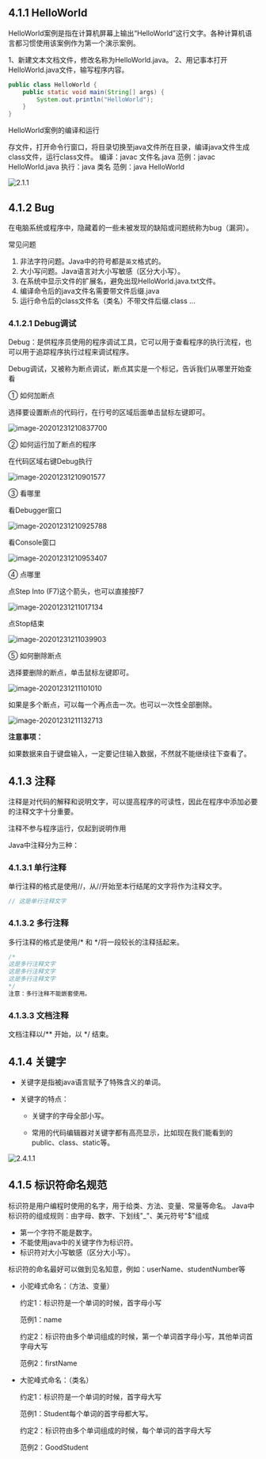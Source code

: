 ## 4.1.1 HelloWorld

HelloWorld案例是指在计算机屏幕上输出“HelloWorld”这行文字。各种计算机语言都习惯使用该案例作为第一个演示案例。

1、新建文本文档文件，修改名称为HelloWorld.java。
2、用记事本打开HelloWorld.java文件，输写程序内容。

```java
public class HelloWorld {
	public static void main(String[] args) {
		System.out.println("HelloWorld");
	}
}
```

HelloWorld案例的编译和运行

存文件，打开命令行窗口，将目录切换至java文件所在目录，编译java文件生成class文件，运行class文件。
编译：javac 文件名.java
范例：javac HelloWorld.java
执行：java 类名
范例：java HelloWorld

![2.1.1](https://gitee.com/zgf1366/pic_store/raw/master/img/20210129184405.png)


## 4.1.2 Bug

在电脑系统或程序中，隐藏着的一些未被发现的缺陷或问题统称为bug（漏洞）。

常见问题

1. 非法字符问题。Java中的符号都是`英文`格式的。
2. 大小写问题。Java语言对大小写敏感（区分大小写）。
3. 在系统中显示文件的扩展名，避免出现HelloWorld.java.txt文件。
4. 编译命令后的java文件名需要带文件后缀.java
5. 运行命令后的class文件名（类名）不带文件后缀.class
   ...

### 4.1.2.1 Debug调试

Debug：是供程序员使用的程序调试工具，它可以用于查看程序的执行流程，也可以用于追踪程序执行过程来调试程序。

Debug调试，又被称为断点调试，断点其实是一个标记，告诉我们从哪里开始查看

① 如何加断点

选择要设置断点的代码行，在行号的区域后面单击鼠标左键即可。

![image-20201231210837700](https://gitee.com/zgf1366/pic_store/raw/master/img/20210602202839.png)

② 如何运行加了断点的程序

在代码区域右键Debug执行

![image-20201231210901577](https://gitee.com/zgf1366/pic_store/raw/master/img/20210602202832.png)

③ 看哪里

看Debugger窗口

![image-20201231210925788](https://gitee.com/zgf1366/pic_store/raw/master/img/20210602202856.png)

看Console窗口

![image-20201231210953407](https://gitee.com/zgf1366/pic_store/raw/master/img/20210602202904.png)

④ 点哪里

点Step Into (F7)这个箭头，也可以直接按F7

![image-20201231211017134](https://gitee.com/zgf1366/pic_store/raw/master/img/20210602202913.png)

点Stop结束

![image-20201231211039903](https://gitee.com/zgf1366/pic_store/raw/master/img/20210602202923.png)

⑤ 如何删除断点

选择要删除的断点，单击鼠标左键即可。

![image-20201231211101010](https://gitee.com/zgf1366/pic_store/raw/master/img/20210602202931.png)

如果是多个断点，可以每一个再点击一次。也可以一次性全部删除。

![image-20201231211132713](https://gitee.com/zgf1366/pic_store/raw/master/img/20210602202939.png)

**注意事项：**

如果数据来自于键盘输入，一定要记住输入数据，不然就不能继续往下查看了。

## 4.1.3 注释

注释是对代码的解释和说明文字，可以提高程序的可读性，因此在程序中添加必要的注释文字十分重要。

注释不参与程序运行，仅起到说明作用

Java中注释分为三种：

### 4.1.3.1 单行注释 

单行注释的格式是使用//，从//开始至本行结尾的文字将作为注释文字。

```java
// 这是单行注释文字
```

### 4.1.3.2 多行注释

多行注释的格式是使用/* 和 */将一段较长的注释括起来。

```java
/*
这是多行注释文字
这是多行注释文字
这是多行注释文字
*/
注意：多行注释不能嵌套使用。
```

### 4.1.3.3 文档注释

文档注释以/** 开始，以 */ 结束。

## 4.1.4 关键字

- 关键字是指被java语言赋予了特殊含义的单词。

- 关键字的特点：
  - 关键字的字母全部小写。

  - 常用的代码编辑器对关键字都有高亮显示，比如现在我们能看到的public、class、static等。

![2.4.1.1](https://gitee.com/zgf1366/pic_store/raw/master/img/20210129184730.png)

## 4.1.5 标识符命名规范

标识符是用户编程时使用的名字，用于给类、方法、变量、常量等命名。
Java中标识符的组成规则：由字母、数字、下划线"_"、美元符号"$"组成

- 第一个字符不能是数字。
- 不能使用java中的关键字作为标识符。
- 标识符对大小写敏感（区分大小写）。

标识符的命名最好可以做到见名知意，例如：userName、studentNumber等

- 小驼峰式命名：（方法、变量）

  约定1：标识符是一个单词的时候，首字母小写

  范例1：name

  约定2：标识符由多个单词组成的时候，第一个单词首字母小写，其他单词首字母大写

  范例2：firstName

- 大驼峰式命名：（类名）

  约定1：标识符是一个单词的时候，首字母大写

  范例1：Student每个单词的首字母都大写。

  约定2：标识符由多个单词组成的时候，每个单词的首字母大写

  范例2：GoodStudent